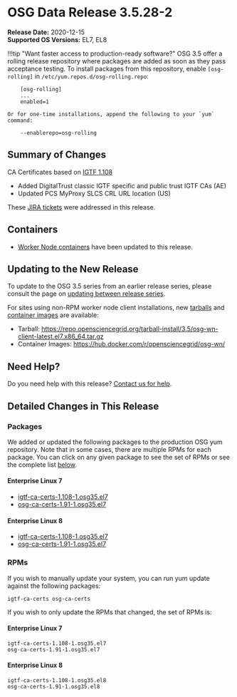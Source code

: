 OSG Data Release 3.5.28-2
=========================

**Release Date:** 2020-12-15    
**Supported OS Versions:** EL7, EL8

!!!tip "Want faster access to production-ready software?"
    OSG 3.5 offer a rolling release repository where packages are added as soon as they pass acceptance testing.
    To install packages from this repository, enable `[osg-rolling]` in `/etc/yum.repos.d/osg-rolling.repo`:

        [osg-rolling]
        ...
        enabled=1

    Or for one-time installations, append the following to your `yum` command:

        --enablerepo=osg-rolling

Summary of Changes
------------------

CA Certificates based on [IGTF 1.108](http://dist.eugridpma.info/distribution/igtf/current/CHANGES)

-   Added DigitalTrust classic IGTF specific and public trust IGTF CAs (AE)
-   Updated PCS MyProxy SLCS CRL URL location (US)


These [JIRA tickets](https://opensciencegrid.atlassian.net/issues/?jql=project%20%3D%20SOFTWARE%20AND%20fixVersion%20%3D%203.5.28-2%20ORDER%20BY%20priority%20DESC%2C%20key%20DESC) were addressed in this release.

Containers
----------

- [Worker Node containers](../../worker-node/using-wn-containers.md) have been updated to this release.

Updating to the New Release
---------------------------

To update to the OSG 3.5 series from an earlier release series, please consult the page on
[updating between release series](../updating-to-osg-35.md).

For sites using non-RPM worker node client installations, new [tarballs](../../worker-node/install-wn-tarball.md) and
[container images](../../worker-node/using-wn-containers.md) are available:

- Tarball: <https://repo.opensciencegrid.org/tarball-install/3.5/osg-wn-client-latest.el7.x86_64.tar.gz>
- Container Images: <https://hub.docker.com/r/opensciencegrid/osg-wn/>

Need Help?
----------

Do you need help with this release? [Contact us for help](../../common/help.md).

Detailed Changes in This Release
--------------------------------

### Packages

We added or updated the following packages to the production OSG yum repository.
Note that in some cases, there are multiple RPMs for each package.
You can click on any given package to see the set of RPMs or see the complete list [below](#rpms).

#### Enterprise Linux 7

-   [igtf-ca-certs-1.108-1.osg35.el7](https://koji.chtc.wisc.edu/koji/search?match=glob&type=build&terms=igtf-ca-certs-1.108-1.osg35.el7)
-   [osg-ca-certs-1.91-1.osg35.el7](https://koji.chtc.wisc.edu/koji/search?match=glob&type=build&terms=osg-ca-certs-1.91-1.osg35.el7)

#### Enterprise Linux 8

-   [igtf-ca-certs-1.108-1.osg35.el7](https://koji.chtc.wisc.edu/koji/search?match=glob&type=build&terms=igtf-ca-certs-1.108-1.osg35.el7)
-   [osg-ca-certs-1.91-1.osg35.el7](https://koji.chtc.wisc.edu/koji/search?match=glob&type=build&terms=osg-ca-certs-1.91-1.osg35.el7)

### RPMs

If you wish to manually update your system, you can run yum update against the following packages:

    igtf-ca-certs osg-ca-certs 

If you wish to only update the RPMs that changed, the set of RPMs is:

#### Enterprise Linux 7

``` file
igtf-ca-certs-1.108-1.osg35.el7
osg-ca-certs-1.91-1.osg35.el7
```

#### Enterprise Linux 8

``` file
igtf-ca-certs-1.108-1.osg35.el8
osg-ca-certs-1.91-1.osg35.el8
```
